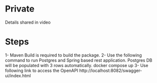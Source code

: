 # Private
Details shared in video

# Steps
1- Maven Build is required to build the package.
2- Use the following command to run Postgres and Spring based rest application. Postgres DB will be populated with 3 rows automatically.
  docker compose up 
3- Use following link to access the OpenAPI 
  http://localhost:8082/swagger-ui/index.html
